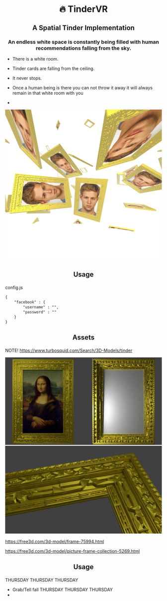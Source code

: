 # <p align="center">🔥 TinderVR</p>

## <p align="center">A Spatial Tinder Implementation</p>

### <p align="center">An endless white space is constantly being filled with human recommendations falling from the sky.</p>

- There is a white room.
- Tinder cards are falling from the ceiling.
- It never stops.

- Once a human being is there you can not throw it away it will always remain in that white room with you
- 

<p align="center">
<img src="research/screen-1.jpg"/>
</p>

## <p align="center">Usage</p>

config.js
```script
{
    "facebook" : {
        "username" : "",
        "password" : ""
    }
}

```

## <p align="center">Assets</p>

NOTE!
https://www.turbosquid.com/Search/3D-Models/tinder

<img src="research/research-frame-1.jpg"/>
<img src="research/research-frame-2.jpg"/>

https://free3d.com/3d-model/frame-75994.html

https://free3d.com/3d-model/picture-frame-collection-5269.html

## <p align="center">Usage</p>

THURSDAY THURSDAY THURSDAY
- Grab/Tell fall
THURSDAY THURSDAY THURSDAY
- 
